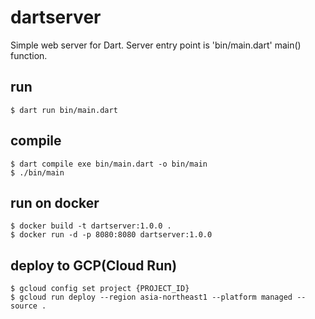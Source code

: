 # dartserver

Simple web server for Dart. Server entry point is 'bin/main.dart' main() function.

## run

```shell
$ dart run bin/main.dart
```

## compile

```shell
$ dart compile exe bin/main.dart -o bin/main
$ ./bin/main
```

## run on docker

```shell
$ docker build -t dartserver:1.0.0 .
$ docker run -d -p 8080:8080 dartserver:1.0.0
```

## deploy to GCP(Cloud Run)

```shell
$ gcloud config set project {PROJECT_ID}
$ gcloud run deploy --region asia-northeast1 --platform managed --source .
```
